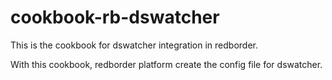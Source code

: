 # cookbook-rb-dswatcher

This is the cookbook for dswatcher integration in redborder.

With this cookbook, redborder platform create the config file for dswatcher.
